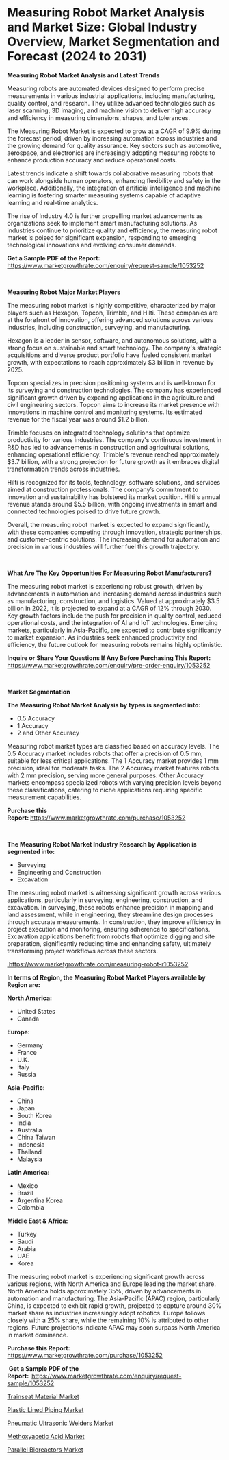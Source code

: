 <p><h1>Measuring Robot Market Analysis and Market Size: Global Industry Overview, Market Segmentation and Forecast (2024 to 2031)</h1></p><p><strong>Measuring Robot Market Analysis and Latest Trends</strong></p>
<p><p>Measuring robots are automated devices designed to perform precise measurements in various industrial applications, including manufacturing, quality control, and research. They utilize advanced technologies such as laser scanning, 3D imaging, and machine vision to deliver high accuracy and efficiency in measuring dimensions, shapes, and tolerances. </p><p>The Measuring Robot Market is expected to grow at a CAGR of 9.9% during the forecast period, driven by increasing automation across industries and the growing demand for quality assurance. Key sectors such as automotive, aerospace, and electronics are increasingly adopting measuring robots to enhance production accuracy and reduce operational costs. </p><p>Latest trends indicate a shift towards collaborative measuring robots that can work alongside human operators, enhancing flexibility and safety in the workplace. Additionally, the integration of artificial intelligence and machine learning is fostering smarter measuring systems capable of adaptive learning and real-time analytics. </p><p>The rise of Industry 4.0 is further propelling market advancements as organizations seek to implement smart manufacturing solutions. As industries continue to prioritize quality and efficiency, the measuring robot market is poised for significant expansion, responding to emerging technological innovations and evolving consumer demands.</p></p>
<p><strong>Get a Sample PDF of the Report:&nbsp;</strong> <a href="https://www.marketgrowthrate.com/enquiry/request-sample/1053252">https://www.marketgrowthrate.com/enquiry/request-sample/1053252</a></p>
<p>&nbsp;</p>
<p><strong>Measuring Robot Major Market Players</strong></p>
<p><p>The measuring robot market is highly competitive, characterized by major players such as Hexagon, Topcon, Trimble, and Hilti. These companies are at the forefront of innovation, offering advanced solutions across various industries, including construction, surveying, and manufacturing.</p><p>Hexagon is a leader in sensor, software, and autonomous solutions, with a strong focus on sustainable and smart technology. The company's strategic acquisitions and diverse product portfolio have fueled consistent market growth, with expectations to reach approximately $3 billion in revenue by 2025.</p><p>Topcon specializes in precision positioning systems and is well-known for its surveying and construction technologies. The company has experienced significant growth driven by expanding applications in the agriculture and civil engineering sectors. Topcon aims to increase its market presence with innovations in machine control and monitoring systems. Its estimated revenue for the fiscal year was around $1.2 billion.</p><p>Trimble focuses on integrated technology solutions that optimize productivity for various industries. The company's continuous investment in R&D has led to advancements in construction and agricultural solutions, enhancing operational efficiency. Trimble's revenue reached approximately $3.7 billion, with a strong projection for future growth as it embraces digital transformation trends across industries.</p><p>Hilti is recognized for its tools, technology, software solutions, and services aimed at construction professionals. The company’s commitment to innovation and sustainability has bolstered its market position. Hilti's annual revenue stands around $5.5 billion, with ongoing investments in smart and connected technologies poised to drive future growth.</p><p>Overall, the measuring robot market is expected to expand significantly, with these companies competing through innovation, strategic partnerships, and customer-centric solutions. The increasing demand for automation and precision in various industries will further fuel this growth trajectory.</p></p>
<p>&nbsp;</p>
<p><strong>What Are The Key Opportunities For Measuring Robot Manufacturers?</strong></p>
<p><p>The measuring robot market is experiencing robust growth, driven by advancements in automation and increasing demand across industries such as manufacturing, construction, and logistics. Valued at approximately $3.5 billion in 2022, it is projected to expand at a CAGR of 12% through 2030. Key growth factors include the push for precision in quality control, reduced operational costs, and the integration of AI and IoT technologies. Emerging markets, particularly in Asia-Pacific, are expected to contribute significantly to market expansion. As industries seek enhanced productivity and efficiency, the future outlook for measuring robots remains highly optimistic.</p></p>
<p><strong>Inquire or Share Your Questions If Any Before Purchasing This Report:</strong> <a href="https://www.marketgrowthrate.com/enquiry/pre-order-enquiry/1053252">https://www.marketgrowthrate.com/enquiry/pre-order-enquiry/1053252</a></p>
<p>&nbsp;</p>
<p><strong>Market Segmentation</strong></p>
<p><strong>The Measuring Robot Market Analysis by types is segmented into:</strong></p>
<p><ul><li>0.5 Accuracy</li><li>1 Accuracy</li><li>2 and Other Accuracy</li></ul></p>
<p><p>Measuring robot market types are classified based on accuracy levels. The 0.5 Accuracy market includes robots that offer a precision of 0.5 mm, suitable for less critical applications. The 1 Accuracy market provides 1 mm precision, ideal for moderate tasks. The 2 Accuracy market features robots with 2 mm precision, serving more general purposes. Other Accuracy markets encompass specialized robots with varying precision levels beyond these classifications, catering to niche applications requiring specific measurement capabilities.</p></p>
<p><strong>Purchase this Report:&nbsp;</strong><a href="https://www.marketgrowthrate.com/purchase/1053252">https://www.marketgrowthrate.com/purchase/1053252</a></p>
<p>&nbsp;</p>
<p><strong>The Measuring Robot Market Industry Research by Application is segmented into:</strong></p>
<p><ul><li>Surveying</li><li>Engineering and Construction</li><li>Excavation</li></ul></p>
<p><p>The measuring robot market is witnessing significant growth across various applications, particularly in surveying, engineering, construction, and excavation. In surveying, these robots enhance precision in mapping and land assessment, while in engineering, they streamline design processes through accurate measurements. In construction, they improve efficiency in project execution and monitoring, ensuring adherence to specifications. Excavation applications benefit from robots that optimize digging and site preparation, significantly reducing time and enhancing safety, ultimately transforming project workflows across these sectors.</p></p>
<p><a href="https://www.marketgrowthrate.com/measuring-robot-r1053252">&nbsp;https://www.marketgrowthrate.com/measuring-robot-r1053252</a></p>
<p><strong>In terms of Region, the Measuring Robot Market Players available by Region are:</strong></p>
<p>
    <p> <strong> North America: </strong>
        <ul>
            <li>United States</li>
            <li>Canada</li>
        </ul>
        </p> 
    <p> <strong> Europe: </strong>
        <ul>
            <li>Germany</li>
            <li>France</li>
            <li>U.K.</li>
            <li>Italy</li>
            <li>Russia</li>
        </ul>
        </p> 
    <p> <strong> Asia-Pacific: </strong>
        <ul>
            <li>China</li>
            <li>Japan</li>
            <li>South Korea</li>
            <li>India</li>
            <li>Australia</li>
            <li>China Taiwan</li>
            <li>Indonesia</li>
            <li>Thailand</li>
            <li>Malaysia</li>
        </ul>
        </p> 
    <p> <strong> Latin America: </strong>
        <ul>
            <li>Mexico</li>
            <li>Brazil</li>
            <li>Argentina Korea</li>
            <li>Colombia</li>
        </ul>
        </p> 
    <p> <strong> Middle East & Africa: </strong>
        <ul>
            <li>Turkey</li>
            <li>Saudi</li>
            <li>Arabia</li>
            <li>UAE</li>
            <li>Korea</li>
        </ul>
    </p>
    </p>
<p><p>The measuring robot market is experiencing significant growth across various regions, with North America and Europe leading the market share. North America holds approximately 35%, driven by advancements in automation and manufacturing. The Asia-Pacific (APAC) region, particularly China, is expected to exhibit rapid growth, projected to capture around 30% market share as industries increasingly adopt robotics. Europe follows closely with a 25% share, while the remaining 10% is attributed to other regions. Future projections indicate APAC may soon surpass North America in market dominance.</p></p>
<p><strong>Purchase this Report: </strong><a href="https://www.marketgrowthrate.com/purchase/1053252">https://www.marketgrowthrate.com/purchase/1053252</a></p>
<p>&nbsp;<strong>Get a Sample PDF of the Report:&nbsp;&nbsp;</strong><a href="https://www.marketgrowthrate.com/enquiry/request-sample/1053252">https://www.marketgrowthrate.com/enquiry/request-sample/1053252</a></p>
<p><strong></strong></p>
<p><p><a href="https://medium.com/@zpqausfp43/what-are-the-current-and-future-prospects-for-the-trainseat-material-market-f0b57a7ee999?postPublishedType=repub">Trainseat Material Market</a></p><p><a href="https://www.linkedin.com/pulse/plastic-lined-piping-market-size-share-analysis-growth-4k9me?trackingId=sMZvFa62SoqRD09MwSgQIw%3D%3D">Plastic Lined Piping Market</a></p><p><a href="https://medium.com/@zpqausfp43/pneumatic-ultrasonic-welders-market-share-and-new-trends-analysis-by-its-type-application-cded924d8448">Pneumatic Ultrasonic Welders Market</a></p><p><a href="https://www.linkedin.com/pulse/what-innovations-market-trends-shaping-methoxyacetic-acid-dataveil-rpyhe">Methoxyacetic Acid Market</a></p><p><a href="https://github.com/Rekhakhatun65/Market-Research-Report-List-1/blob/main/parallel-bioreactors-market.md">Parallel Bioreactors Market</a></p></p>